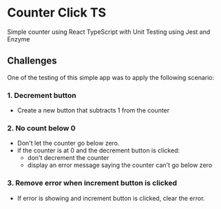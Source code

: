 # Counter Click TS

Simple counter using React TypeScript with Unit Testing using Jest and Enzyme

## Challenges 
One of the testing of this simple app was to apply the following scenario:
### 1. Decrement button

- Create a new button that subtracts 1 from the counter

### 2. No count below 0

- Don't let the counter go below zero.
- if the counter is at 0 and the decrement button is clicked:
    - don't decrement the counter
    - display an error message saying the counter can't go below zero

### 3. Remove error when increment button is clicked

- If error is showing and increment button is clicked, clear the error.